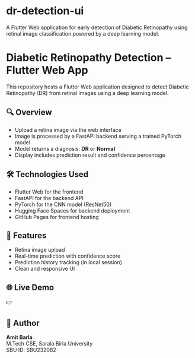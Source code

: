# dr-detection-ui
A Flutter Web application for early detection of Diabetic Retinopathy using retinal image classification powered by a deep learning model.
# Diabetic Retinopathy Detection – Flutter Web App

This repository hosts a Flutter Web application designed to detect Diabetic Retinopathy (DR) from retinal images using a deep learning model.

## 🔍 Overview
- Upload a retina image via the web interface
- Image is processed by a FastAPI backend serving a trained PyTorch model
- Model returns a diagnosis: **DR** or **Normal**
- Display includes prediction result and confidence percentage

## 🛠️ Technologies Used
- Flutter Web for the frontend
- FastAPI for the backend API
- PyTorch for the CNN model (ResNet50)
- Hugging Face Spaces for backend deployment
- GitHub Pages for frontend hosting

## 📸 Features
- Retina image upload
- Real-time prediction with confidence score
- Prediction history tracking (in local session)
- Clean and responsive UI

## 🌐 Live Demo
👉 

## 🤝 Author
**Amit Barla**  
M.Tech CSE, Sarala Birla University  
SBU ID: SBU232082
